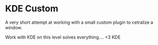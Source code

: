 # KDE Custom

A very short attempt at working with a small custom plugin to cetralize a window.

Work with KDE on this level solves everything.... <3 KDE


